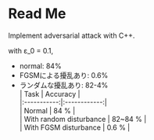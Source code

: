 # Read Me

Implement adversarial attack with C++. 

with ε_0 = 0.1,
- normal: 84%
- FGSMによる擾乱あり: 0.6%
- ランダムな擾乱あり: 82-4%  
| Task | Accuracy |   
|:-----------:|:------------:|  
| Normal | 84 % |   
| With random disturbance | 82~84 % |   
| With FGSM disturbance | 0.6 % |   

